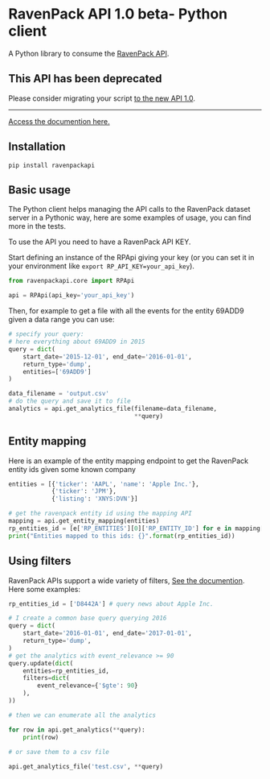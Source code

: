 RavenPack API 1.0 beta- Python client
=====

A Python library to consume the [RavenPack API](https://www.ravenpack.com).

## This API has been deprecated

Please consider migrating your script [to the new API 1.0](https://github.com/RavenPack/python-api).

---


[Access the documention here.](https://www.ravenpack.com/support/)

## Installation

    pip install ravenpackapi
    
## Basic usage

The Python client helps managing the API calls to the RavenPack dataset server
 in a Pythonic way, here are some examples of usage, you can find more in the tests.
 
To use the API you need to have a RavenPack API KEY.

Start defining an instance of the RPApi giving your key (or you can set it in your
environment like `export RP_API_KEY=your_api_key`).
    
```python
from ravenpackapi.core import RPApi

api = RPApi(api_key='your_api_key')
```
    
Then, for example to get a file with all the events for the entity 69ADD9 given a data range
you can use:

```python
# specify your query:
# here everything about 69ADD9 in 2015
query = dict(
    start_date='2015-12-01', end_date='2016-01-01',
    return_type='dump',
    entities=['69ADD9']
)

data_filename = 'output.csv'
# do the query and save it to file
analytics = api.get_analytics_file(filename=data_filename,
                                   **query)
```

## Entity mapping

Here is an example of the entity mapping endpoint to get the RavenPack
entity ids given some known company

```python
entities = [{'ticker': 'AAPL', 'name': 'Apple Inc.'},
            {'ticker': 'JPM'},
            {'listing': 'XNYS:DVN'}]

# get the ravenpack entity id using the mapping API
mapping = api.get_entity_mapping(entities)
rp_entities_id = [e['RP_ENTITIES'][0]['RP_ENTITY_ID'] for e in mapping['IDENTIFIERS_MAPPED']]
print("Entities mapped to this ids: {}".format(rp_entities_id))
```

## Using filters

RavenPack APIs support a wide variety of filters, [See the documention](https://www.ravenpack.com/support/).
Here some examples:

```python
rp_entities_id = ['D8442A'] # query news about Apple Inc.

# I create a common base query querying 2016
query = dict(
    start_date='2016-01-01', end_date='2017-01-01',
    return_type='dump',
)
# get the analytics with event_relevance >= 90
query.update(dict(
    entities=rp_entities_id,
    filters=dict(
        event_relevance={'$gte': 90}
    ),
))

# then we can enumerate all the analytics

for row in api.get_analytics(**query):
    print(row)
    
# or save them to a csv file

api.get_analytics_file('test.csv', **query)
```
